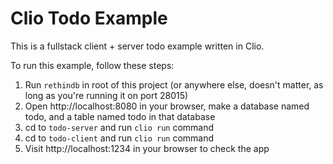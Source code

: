 # Clio Todo Example

This is a fullstack client + server todo example written in Clio.

To run this example, follow these steps:

1. Run `rethindb` in root of this project (or anywhere else, doesn't matter, as long as you're running it on port 28015)
2. Open http://localhost:8080 in your browser, make a database named todo, and a table named todo in that database
3. cd to `todo-server` and run `clio run` command
4. cd to `todo-client` and run `clio run` command
5. Visit http://localhost:1234 in your browser to check the app
